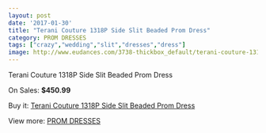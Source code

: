 ```yaml
---
layout: post
date: '2017-01-30'
title: "Terani Couture 1318P Side Slit Beaded Prom Dress"
category: PROM DRESSES
tags: ["crazy","wedding","slit","dresses","dress"]
image: http://www.eudances.com/3738-thickbox_default/terani-couture-1318p-side-slit-beaded-prom-dress.jpg
---
```

Terani Couture 1318P Side Slit Beaded Prom Dress

On Sales: **$450.99**
<a href="https://www.eudances.com/en/prom-dresses/1245-terani-couture-1318p-side-slit-beaded-prom-dress.html"><amp-img layout="responsive" width="600" height="600" src="//www.eudances.com/3738-thickbox_default/terani-couture-1318p-side-slit-beaded-prom-dress.jpg" alt="Terani Couture 1318P Side Slit Beaded Prom Dress 0" /></a>
<a href="https://www.eudances.com/en/prom-dresses/1245-terani-couture-1318p-side-slit-beaded-prom-dress.html"><amp-img layout="responsive" width="600" height="600" src="//www.eudances.com/3739-thickbox_default/terani-couture-1318p-side-slit-beaded-prom-dress.jpg" alt="Terani Couture 1318P Side Slit Beaded Prom Dress 1" /></a>
<a href="https://www.eudances.com/en/prom-dresses/1245-terani-couture-1318p-side-slit-beaded-prom-dress.html"><amp-img layout="responsive" width="600" height="600" src="//www.eudances.com/3740-thickbox_default/terani-couture-1318p-side-slit-beaded-prom-dress.jpg" alt="Terani Couture 1318P Side Slit Beaded Prom Dress 2" /></a>

Buy it: [Terani Couture 1318P Side Slit Beaded Prom Dress](https://www.eudances.com/en/prom-dresses/1245-terani-couture-1318p-side-slit-beaded-prom-dress.html "Terani Couture 1318P Side Slit Beaded Prom Dress")

View more: [PROM DRESSES](https://www.eudances.com/en/13-prom-dresses "PROM DRESSES")